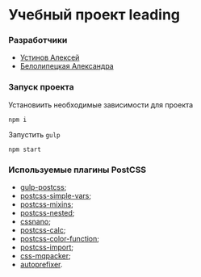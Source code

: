 # Учебный проект leading

### Разработчики

- [Устинов Алексей](https://github.com/aleks-y)
- [Белолипецкая Александра](https://github.com/abelolipetskaya)

### Запуск проекта

Установиить необходимые зависимости для проекта

`
npm i
`

Запустить `gulp`

`
npm start
`

### Используемые плагины PostCSS

- [gulp-postcss](https://www.npmjs.com/package/gulp-postcss);
- [postcss-simple-vars](https://github.com/postcss/postcss-simple-vars);
- [postcss-mixins](https://github.com/postcss/postcss-mixins);
- [postcss-nested](https://github.com/postcss/postcss-nested);
- [cssnano](https://github.com/ben-eb/cssnano);
- [postcss-calc](https://github.com/postcss/postcss-calc);
- [postcss-color-function](https://github.com/postcss/postcss-color-function);
- [postcss-import](https://github.com/postcss/postcss-import);
- [css-mqpacker](https://github.com/hail2u/node-css-mqpacker);
- [autoprefixer](https://www.npmjs.com/package/autoprefixer).
